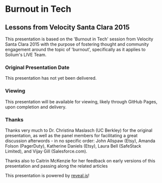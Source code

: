 # Burnout in Tech
## Lessons from Velocity Santa Clara 2015

This presentation is based on the 'Burnout in Tech' session from Velocity Santa Clara 2015 with the purpose of fostering thought and community engagement around the topic of 'burnout', specifically as it applies to Solium's LIVE Team.

### Original Presentation Date

This presentation has not yet been delivered.


### Viewing

This presentation will be available for viewing, likely through GitHub Pages, upon completion and delivery.

### Thanks

Thanks very much to Dr. Christina Maslasch (UC Berkley) for the original presentation, as well as the panel members for facilitating a great discussion afterwords - in no specific order: John Allspaw (Etsy), Amanda Folson (PagerDuty), Katherine Daniels (Etsy), Laura Bell (SafeStack Limited), and Vijay Gill (Salesforce.com).

Thanks also to Caitrin McKenzie for her feedback on early versions of this presentation and passing along the related articles

This presentation is powered by [reveal.js](https://github.com/hakimel/reveal.js)!
